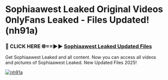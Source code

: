 # Sophiaawest Leaked Original Videos 0nlyFans Leaked - Files Updated! (nh91a)

<h3>🔴 CLICK HERE 🌐==►► <a href="https://tinyurl.com/ehrbuxhb" rel="nofollow">Sophiaawest Leaked Updated Files</a></h3>

Get Sophiaawest Leaked and all content. Now you can access all videos and pictures of Sophiaawest Leaked. New Updated Files 2025!

[![nh91a](https://i.imgur.com/lVYEuWS.gif)](https://tinyurl.com/ehrbuxhb)
